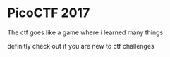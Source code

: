 # PicoCTF 2017

The ctf goes like a game where i learned many things 

definitly check out if you are new to ctf challenges
